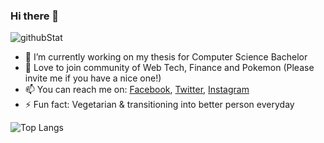### Hi there 👋

![githubStat](https://github-readme-stats.vercel.app/api?username=dekathomas&show_icons=true&theme=tokyonight)

- 🔭 I’m currently working on my thesis for Computer Science Bachelor
- 👯 Love to join community of Web Tech, Finance and Pokemon (Please invite me if you have a nice one!)
- 📫 You can reach me on: [Facebook](https://www.facebook.com/profile.php?id=100002959924143), [Twitter](https://twitter.com/deka_thomas), [Instagram](https://www.instagram.com/deka_thomas/)
- ⚡ Fun fact: Vegetarian & transitioning into better person everyday

![Top Langs](https://github-readme-stats.vercel.app/api/top-langs/?username=dekathomas&layout=compact)
